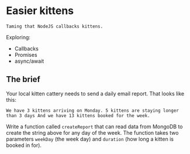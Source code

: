 # Easier kittens

`Taming that NodeJS callbacks kittens.`

Exploring:

* Callbacks
* Promises
* async/await

## The brief

Your local kitten cattery needs to send a daily email report. That looks like this:

`We have 3 kittens arriving on Monday.
5 kittens are staying longer than 3 days
And we have 13 kittens booked for the week.`

Write a function called `createReport` that can read data from MongoDB to create the string above for any day of the week. The function takes two parameters `weekDay` (the week day) and `duration` (how long a kitten is booked in for).
